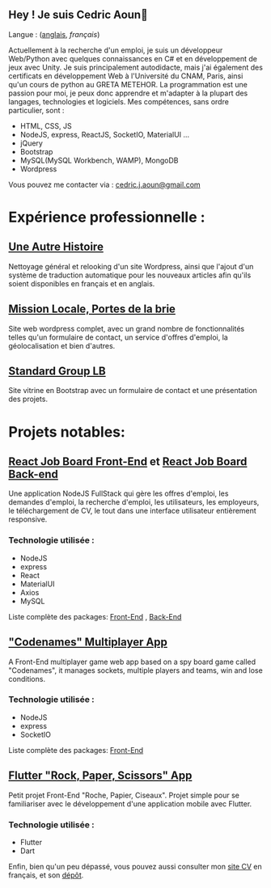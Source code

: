 ## Hey ! Je suis Cedric Aoun👋

Langue : ([anglais](https://github.com/CedricAOUN/CedricAOUN/blob/main/README.md), *français*)

Actuellement à la recherche d'un emploi, je suis un développeur Web/Python avec quelques connaissances en C# et en développement de jeux avec Unity. Je suis principalement autodidacte, mais j'ai également des certificats en développement Web à l'Université du CNAM, Paris, ainsi qu'un cours de python au GRETA METEHOR. La programmation est une passion pour moi, je peux donc apprendre et m'adapter à la plupart des langages, technologies et logiciels. Mes compétences, sans ordre particulier, sont :

- HTML, CSS, JS
- NodeJS, express, ReactJS, SocketIO, MaterialUI ...
- jQuery
- Bootstrap
- MySQL(MySQL Workbench, WAMP), MongoDB
- Wordpress

Vous pouvez me contacter via : [cedric.j.aoun@gmail.com](mailto:cedric.j.aoun@gmail.com)

# Expérience professionnelle :

## [Une Autre Histoire](http://une-autre-histoire.org/fr/)

Nettoyage général et relooking d'un site Wordpress, ainsi que l'ajout d'un système de traduction automatique pour les nouveaux articles afin qu'ils soient disponibles en français et en anglais.

## [Mission Locale, Portes de la brie](https://portesdelabrie.org/)

Site web wordpress complet, avec un grand nombre de fonctionnalités telles qu'un formulaire de contact, un service d'offres d'emploi, la géolocalisation et bien d'autres.

## [Standard Group LB](https://standardgrouplb.com/)

Site vitrine en Bootstrap avec un formulaire de contact et une présentation des projets.

# Projets notables:

## [React Job Board Front-End](https://github.com/CedricAOUN/react-job-board-ui) et [React Job Board Back-end](https://github.com/CedricAOUN/react-job-board-backend)

Une application NodeJS FullStack qui gère les offres d'emploi, les demandes d'emploi, la recherche d'emploi, les utilisateurs, les employeurs, le téléchargement de CV, le tout dans une interface utilisateur entièrement responsive.

### Technologie utilisée :

- NodeJS
- express
- React
- MaterialUI
- Axios
- MySQL

Liste complète des packages: [Front-End](https://github.com/CedricAOUN/react-job-board-ui/blob/main/package.json) , [Back-End](https://github.com/CedricAOUN/react-job-board-backend/blob/main/package.json)

## ["Codenames" Multiplayer App](https://github.com/CedricAOUN/Codenames-nodeJS)

A Front-End multiplayer game web app based on a spy board game called "Codenames", it manages sockets, multiple players and teams, win and lose conditions.

### Technologie utilisée :

- NodeJS
- express
- SocketIO

Liste complète des packages: [Front-End](https://github.com/CedricAOUN/Codenames-nodeJS/blob/master/package.json)

## [Flutter "Rock, Paper, Scissors" App](https://github.com/CedricAOUN/flutter-RPS)

Petit projet Front-End "Roche, Papier, Ciseaux". Projet simple pour se familiariser avec le développement d'une application mobile avec Flutter.

### Technologie utilisée :

- Flutter
- Dart



Enfin, bien qu'un peu dépassé, vous pouvez aussi consulter mon [site CV](https://cedricaoun.github.io/index.html) en français, et son [dépôt](https://github.com/CedricAOUN/CedricAOUN.github.io).
